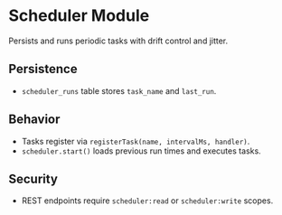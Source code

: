 # Scheduler Module

Persists and runs periodic tasks with drift control and jitter.

## Persistence
- `scheduler_runs` table stores `task_name` and `last_run`.

## Behavior
- Tasks register via `registerTask(name, intervalMs, handler)`.
- `scheduler.start()` loads previous run times and executes tasks.

## Security
- REST endpoints require `scheduler:read` or `scheduler:write` scopes.
